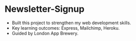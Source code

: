 # Newsletter-Signup
- Built this project to strengthen my web development skills.
- Key learning outcomes: Express, Mailchimp, Heroku.
- Guided by London App Brewery.
